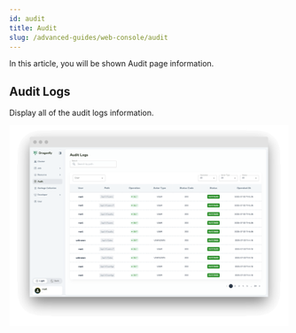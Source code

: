 ```yaml
---
id: audit
title: Audit
slug: /advanced-guides/web-console/audit
---
```


In this article, you will be shown Audit page information.

## Audit Logs

Display all of the audit logs information.

![audit](../../resource/advanced-guides/web-console/audit/audit.png)
